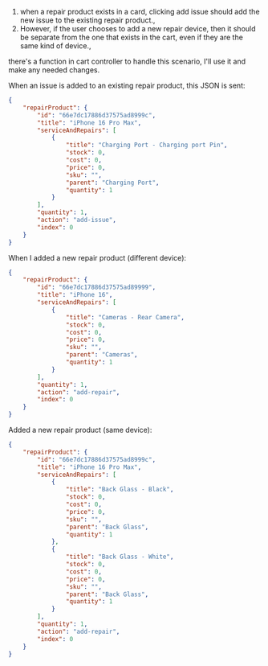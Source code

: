1. when a repair product exists in a card, clicking add issue should add the new issue to the existing repair product.,
2. However, if the user chooses to add a new repair device, then it should be separate from the one that exists in the cart, even if they are the same kind of device.,

there's a function in cart controller to handle this scenario, I'll use it and make any needed changes.

When an issue is added to an existing repair product, this JSON is sent:
```json
{
    "repairProduct": {
        "id": "66e7dc17886d37575ad8999c",
        "title": "iPhone 16 Pro Max",
        "serviceAndRepairs": [
            {
                "title": "Charging Port - Charging port Pin",
                "stock": 0,
                "cost": 0,
                "price": 0,
                "sku": "",
                "parent": "Charging Port",
                "quantity": 1
            }
        ],
        "quantity": 1,
        "action": "add-issue",
        "index": 0
    }
}

```

When I added a new repair product (different device):
```json
{
    "repairProduct": {
        "id": "66e7dc17886d37575ad89999",
        "title": "iPhone 16",
        "serviceAndRepairs": [
            {
                "title": "Cameras - Rear Camera",
                "stock": 0,
                "cost": 0,
                "price": 0,
                "sku": "",
                "parent": "Cameras",
                "quantity": 1
            }
        ],
        "quantity": 1,
        "action": "add-repair",
        "index": 0
    }
}
```

Added a new repair product (same device):
```json
{
    "repairProduct": {
        "id": "66e7dc17886d37575ad8999c",
        "title": "iPhone 16 Pro Max",
        "serviceAndRepairs": [
            {
                "title": "Back Glass - Black",
                "stock": 0,
                "cost": 0,
                "price": 0,
                "sku": "",
                "parent": "Back Glass",
                "quantity": 1
            },
            {
                "title": "Back Glass - White",
                "stock": 0,
                "cost": 0,
                "price": 0,
                "sku": "",
                "parent": "Back Glass",
                "quantity": 1
            }
        ],
        "quantity": 1,
        "action": "add-repair",
        "index": 0
    }
}
```
